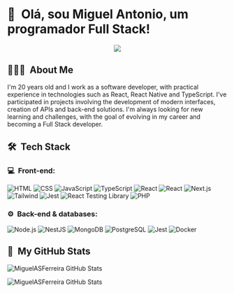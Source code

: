 <h1>👋 &nbsp;Olá, sou Miguel Antonio, um programador Full Stack!</h1>

<p align="center">
<a href="https://www.linkedin.com/in/miguel-antonio-624ba1234/"><img src="https://img.shields.io/badge/-LinkedIn-0077B5?style=flat-square&logo=linkedin&logoColor=white"/></a>
</p>

<h2> 👨🏻‍💻 &nbsp;About Me </h2>
I'm 20 years old and I work as a software developer, with practical experience in technologies such as React, React Native and TypeScript. I've participated in projects involving the development of modern interfaces, creation of APIs and back-end solutions. I'm always looking for new learning and challenges, with the goal of evolving in my career and becoming a Full Stack developer.

<h2> 🛠 &nbsp;Tech Stack</h2>
<h3>💻 &nbsp;Front-end:</h3>

![HTML](https://img.shields.io/badge/-HTML-333333?style=flat&logo=HTML5)
![CSS](https://img.shields.io/badge/-CSS-333333?style=flat&logo=CSS3&logoColor=1572B6)
![JavaScript](https://img.shields.io/badge/-JavaScript-333333?style=flat&logo=javascript)
![TypeScript](https://img.shields.io/badge/-TypeScript-333333?style=flat&logo=typescript&logoColor=2D79C7)
![React](https://img.shields.io/badge/-React-333333?style=flat&logo=react)
![React](https://img.shields.io/badge/-React%20Native-333333?style=flat&logo=react)
![Next.js](https://img.shields.io/badge/-Next.js-333333?style=flat&logo=next.js)
![Tailwind](https://img.shields.io/badge/-Tailwind-333333?style=flat&logo=tailwind-css)
![Jest](https://img.shields.io/badge/-Jest-333333?style=flat&logo=jest&logoColor=E535AB)
![React Testing Library](https://img.shields.io/badge/-RTL-333333?style=flat&logo=testing-library)
![PHP](https://img.shields.io/badge/-PHP-333333?style=flat&logo=php)

<h3>⚙️ &nbsp;Back-end & databases:</h3>

![Node.js](https://img.shields.io/badge/-Node.js-333333?style=flat&logo=node.js)
![NestJS](https://img.shields.io/badge/-NestJS-333333?style=flat&logo=nestjs&logoColor=E535AB)
![MongoDB](https://img.shields.io/badge/-MongoDB-333333?style=flat&logo=mongodb)
![PostgreSQL](https://img.shields.io/badge/-PostgreSQL-333333?style=flat&logo=postgresql)
![Jest](https://img.shields.io/badge/-Jest-333333?style=flat&logo=jest&logoColor=E535AB)
![Docker](https://img.shields.io/badge/-Docker-333333?style=flat&logo=docker)

##

<h2>🚀 &nbsp;My GitHub Stats</h2>

![MiguelASFerreira GitHub Stats](https://github-readme-stats.vercel.app/api?username=MiguelASFerreira&show_icons=true&theme=dark&include_all_commits=true)

![MiguelASFerreira GitHub Stats](https://github-readme-stats.vercel.app/api/top-langs/?username=MiguelASFerreira&layout=compact&langs_count=6&theme=dark)

